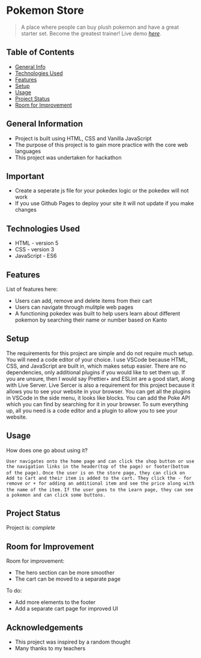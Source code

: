 # Pokemon Store
> A place where people can buy plush pokemon and have a great starter set. Become the greatest trainer!
> Live demo [_here_](https://el634dev.github.io/pokemon-store/). <!-- If you have the project hosted somewhere, include the link here. -->

## Table of Contents
* [General Info](#general-information)
* [Technologies Used](#technologies-used)
* [Features](#features)
* [Setup](#setup)
* [Usage](#usage)
* [Project Status](#project-status)
* [Room for Improvement](#room-for-improvement)
<!-- * [License](#license) -->

## General Information
- Project is built using HTML, CSS and Vanilla JavaScript
- The purpose of this project is to gain more practice with the core web languages 
- This project was undertaken for hackathon
<!-- What problem does it (intend to) solve?-->
<!-- You don't have to answer all the questions - just the ones relevant to your project. -->

## Important
- Create a seperate js file for your pokedex logic or the pokedex will not work
- If you use Github Pages to deploy your site it will not update if you make changes
  
## Technologies Used
- HTML - version 5
- CSS - version 3
- JavaScript - ES6

## Features
List of features here:
- Users can add, remove and delete items from their cart
- Users can navigate through mulitple web pages
- A functioning pokedex was built to help users learn about different pokemon by searching their name or number based on Kanto

## Setup
The requirements for this project are simple and do not require much setup. You will need a code editor of your choice. I use VSCode because HTML, CSS, and JavaScript are built in, which makes setup easier. There are no dependencies, only additional plugins if you would like to set them up. If you are unsure, then I would say Prettier+ and ESLint are a good start, along with Live Server. Live Sercer is also a requirement for this project because it allows you to see your website in your browser. You can get all the plugins in VSCode in the side menu, it looks like blocks. You can add the Poke API which you can find by searching for it in your browser. To sum everything up, all you need is a code editor and a plugin to allow you to see your website.

## Usage
How does one go about using it?

`User navigates onto the home page and can click the shop button or use the navigation links in the header(top of the page) or footer(bottom of the page).`
`Once the user is on the store page, they can click on Add to Cart and their item is added to the cart. They click the - for remove or + for adding an additional item and see the price along with the name of the item.`
`If the user goes to the Learn page, they can see a pokemon and can click some buttons.`

## Project Status
Project is: _complete_ 

## Room for Improvement
Room for improvement:
- The hero section can be more smoother
- The cart can be moved to a separate page

To do:
- Add more elements to the footer
- Add a separate cart page for improved UI

## Acknowledgements
- This project was inspired by a random thought
- Many thanks to my teachers
<!-- - This project was based on [this tutorial](https://www.example.com).-->
